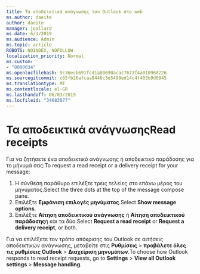 ```yaml
---
title: Τα αποδεικτικά ανάγνωσης του Outlook στο web
ms.author: daeite
author: daeite
manager: joallard
ms.date: 6/3/2019
ms.audience: Admin
ms.topic: article
ROBOTS: NOINDEX, NOFOLLOW
localization_priority: Normal
ms.custom:
- "8000034"
ms.openlocfilehash: 9c36ecb691fcd1a80690acac7673f4a010968226
ms.sourcegitcommit: c65fb26afcaa8446c3e5490ed14c4f403b9d0945
ms.translationtype: MT
ms.contentlocale: el-GR
ms.lasthandoff: 06/03/2019
ms.locfileid: "34683077"
---
```

# <a name="read-receipts"></a><span data-ttu-id="2fd5d-102">Τα αποδεικτικά ανάγνωσης</span><span class="sxs-lookup"><span data-stu-id="2fd5d-102">Read receipts</span></span>

<span data-ttu-id="2fd5d-103">Για να ζητήσετε ένα αποδεικτικό ανάγνωσης ή αποδεικτικό παράδοσης για το μήνυμά σας:</span><span class="sxs-lookup"><span data-stu-id="2fd5d-103">To request a read receipt or a delivery receipt for your message:</span></span> 

1. <span data-ttu-id="2fd5d-104">Η σύνθεση παράθυρο επιλέξτε τρεις τελείες στο επάνω μέρος του μηνύματος.</span><span class="sxs-lookup"><span data-stu-id="2fd5d-104">Select the three dots at the top of the message compose pane.</span></span>
1. <span data-ttu-id="2fd5d-105">Επιλέξτε **Εμφάνιση επιλογές μηνύματος**.</span><span class="sxs-lookup"><span data-stu-id="2fd5d-105">Select **Show message options**.</span></span>
1. <span data-ttu-id="2fd5d-106">Επιλέξτε **Αίτηση αποδεικτικού ανάγνωσης** ή **Αίτηση αποδεικτικού παράδοσης**ή και τα δύο.</span><span class="sxs-lookup"><span data-stu-id="2fd5d-106">Select **Request a read receipt** or **Request a delivery receipt**, or both.</span></span>

<span data-ttu-id="2fd5d-107">Για να επιλέξετε τον τρόπο απόκρισης του Outlook σε αιτήσεις αποδεικτικών ανάγνωσης, μεταβείτε στις **Ρυθμίσεις** > **προβάλετε όλες τις ρυθμίσεις Outlook** > **Διαχείριση μηνυμάτων**.</span><span class="sxs-lookup"><span data-stu-id="2fd5d-107">To choose how Outlook responds to read receipt requests, go to **Settings** > **View all Outlook settings** > **Message handling**.</span></span>